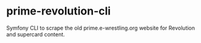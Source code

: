# prime-revolution-cli
Symfony CLI to scrape the old prime.e-wrestling.org website for Revolution and supercard content.
